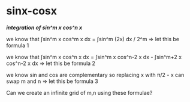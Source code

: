 # sinx-cosx
_**integration of sin^m x cos^n x**_

we know that ∫sin^m x cos^m x dx = ∫sin^m (2x) dx / 2^m => let this be formula 1

we know that ∫sin^m x cos^n x dx = ∫sin^m x cos^n-2 x dx - ∫sin^m+2 x cos^n-2 x dx => let this be formula 2

we know sin and cos are complementary so replacing x with π/2 - x can swap m and n => let this be formula 3

Can we create an infinite grid of m,n using these formulae?
